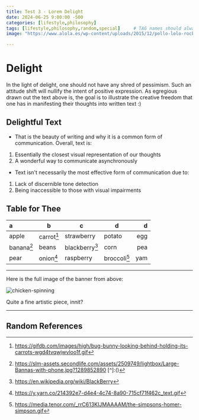 ```yaml
---
title: Test 3 - Lorem Delight
date: 2024-06-25 9:00:00 -500
categories: [lifestyle,philosophy]
tags: [lifestyle,philosophy,random,special]     # TAG names should always be lowercase
image: "https://www.alola.es/wp-content/uploads/2015/12/pollo-lolo-rocker.gif"

---
```


# Delight

In the light of delight, one should not have any shred of pessimism. Such an attitude shift will nullify the intent of positive expression. As egregious drawn out the text above is, the goal is to illustrate the creative freedom that one has in manifesting their thoughts into written text :)

## Delightful Text
* That is the beauty of writing and why it is a common form of communication. Overall, text is:
1. Essentially the closest visual representation of our thoughts
2. A wonderful way to communicate asynchronously

* Text isn't necessarily the most effective form of communication due to:
1. Lack of discernible tone detection
2. Being inaccessible to those with visual impairments

## Table for Thee

| a      | b      | c          | d        | d  |
|:-------|--------|------------|----------|---:|
|apple   |carrot[^2]  |strawberry  |potato    |egg |
|banana[^5]  |beans   |blackberry[^1]  |corn      |pea |
|pear    |onion[^4]   |raspberry   |broccoli[^3]  |yam |



******

Here is the full image of the banner from above:

![chicken-spinning](https://www.alola.es/wp-content/uploads/2015/12/pollo-lolo-rocker.gif)

Quite a fine artistic piece, innit?

<hr>

<!-- Sources -->
## Random References
[^1]:https://en.wikipedia.org/wiki/BlackBerry
[^2]:https://gifdb.com/images/high/bug-bunny-looking-behind-holding-its-carrots-wgd4tvqwjwvloo1f.gif
[^3]:https://media.tenor.com/_rrC613KIJMAAAAM/the-simpsons-homer-simpson.gif
[^4]:https://y.yarn.co/214392e7-d4e4-4c74-8a90-715cf71f462c_text.gif
[^5]:https://slm-assets.secondlife.com/assets/2509749/lightbox/Large-Bannas-with-phone.jpg?1289852890
[^]:()